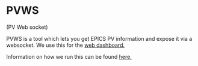 # PVWS

(PV Web socket)

PVWS is a tool which lets you get EPICS PV information and expose it via a websocket. We use this for the [web dashboard.](https://github.com/ISISComputingGroup/WebDashboard?tab=readme-ov-file#web-dashboard)

Information on how we run this can be found [here.](https://github.com/ISISComputingGroup/pvws-config?tab=readme-ov-file#pvws-config)